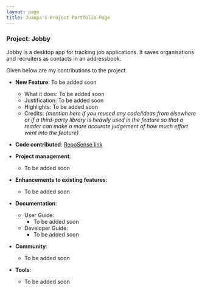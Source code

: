 ```yaml
---
layout: page
title: Juanpa's Project Portfolio Page
---
```


### Project: Jobby

Jobby is a desktop app for tracking job applications.
It saves organisations and recruiters as contacts in an addressbook.

Given below are my contributions to the project.

<div class="allow-page-break" markdown="1">

* **New Feature**: To be added soon
    * What it does: To be added soon
    * Justification: To be added soon
    * Highlights: To be added soon
    * Credits: *{mention here if you reused any code/ideas from elsewhere or if a third-party library is heavily used in the feature so that a reader can make a more accurate judgement of how much effort went into the feature}*

* **Code contributed**: [RepoSense link](https://nus-cs2103-ay2324s1.github.io/tp-dashboard/?search=AY2324S1-CS2103T-W08-3&sort=groupTitle&sortWithin=title&timeframe=commit&mergegroup=&groupSelect=groupByRepos&breakdown=true&checkedFileTypes=docs~functional-code~test-code~other&since=2023-09-22&tabOpen=true&tabType=authorship&tabAuthor=wamps-jp&tabRepo=AY2324S1-CS2103T-W08-3%2Ftp%5Bmaster%5D&authorshipIsMergeGroup=false&authorshipFileTypes=docs~other~functional-code~test-code&authorshipIsBinaryFileTypeChecked=false&authorshipIsIgnoredFilesChecked=false)

* **Project management**:
    * To be added soon

* **Enhancements to existing features**:
    * To be added soon

* **Documentation**:
    * User Guide:
        * To be added soon
    * Developer Guide:
        * To be added soon

* **Community**:
    * To be added soon

* **Tools**:
    * To be added soon

</div>
